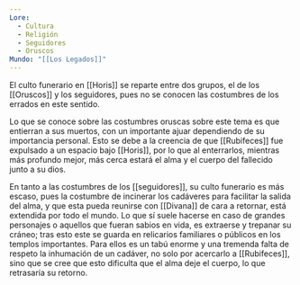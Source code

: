 ```yaml
---
Lore:
  - Cultura
  - Religión
  - Seguidores
  - Oruscos
Mundo: "[[Los Legados]]"
---
```

El culto funerario en [[Horis]] se reparte entre dos grupos, el de los [[Oruscos]] y los seguidores, pues no se conocen las costumbres de los errados en este sentido.

Lo que se conoce sobre las costumbres oruscas sobre este tema es que entierran a sus muertos, con un importante ajuar dependiendo de su importancia personal. Esto se debe a la creencia de que [[Rubifeces]] fue expulsado a un espacio bajo [[Horis]], por lo que al enterrarlos, mientras más profundo mejor, más cerca estará el alma y el cuerpo del fallecido junto a su dios.

En tanto a las costumbres de los [[seguidores]], su culto funerario es más escaso, pues la costumbre de incinerar los cadáveres para facilitar la salida del alma, y que esta pueda reunirse con [[Divana]] de cara a retornar, está extendida por todo el mundo. Lo que sí suele hacerse en caso de grandes personajes o aquellos que fueran sabios en vida, es extraerse y trepanar su cráneo; tras esto este se guarda en relicarios familiares o públicos en los templos importantes. Para ellos es un tabú enorme y una tremenda falta de respeto la inhumación de un cadáver, no solo por acercarlo a [[Rubifeces]], sino que se cree que esto dificulta que el alma deje el cuerpo, lo que retrasaría su retorno.